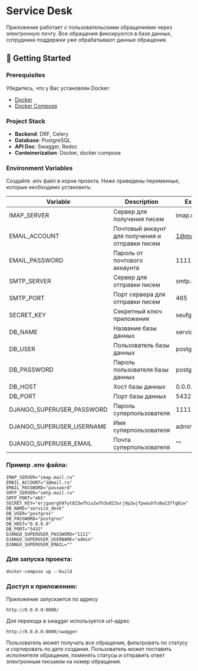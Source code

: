# Service Desk

Приложение работает с пользовательскими обращениями через электронную почту. Все обращения фиксируются в базе данных, сотрудники поддержки уже обрабатывают данные обращения.
## 🚀 Getting Started


### Prerequisites

Убедитесь, что у Вас установлен Docker:
- [Docker](https://docs.docker.com/get-docker/)
- [Docker Compose](https://docs.docker.com/compose/install/)

### Project Stack
- **Backend**: DRF, Celery
- **Database**: PostgreSQL
- **API Doc**: Swagger, Redoc
- **Conteinerization**: Docker, docker compose
### Environment Variables

 Создайте .env файл в корне проекта. Ниже приведены переменные, которые необходимо установить:

| Variable               | Description                                     | Example      |
|------------------------|-------------------------------------------------|--------------|
| IMAP_SERVER    | Сервер для получения писем                      | imap.mail.ru |
| EMAIL_ACCOUNT              | Почтовый аккаунт для получения и отправки писем | 1@mail.ru    |
| EMAIL_PASSWORD              | Пароль от почтового аккаунта                    | 1111         |
| SMTP_SERVER          | Сервер для отправки писем                       | smtp.mail.ru |
| SMTP_PORT              | Порт сервера для отправки писем                 | 465          |
| SECRET_KEY              | Секретный ключ приложения                       | seufg67ewgd8 |
| DB_NAME        | Название базы данных                            | service_desk |
| DB_USER                | Пользователь базы данных                        | postgres     |
| DB_PASSWORD                | Пароль пользователя базы данных                 | postgres     |
| DB_HOST                | Хост базы данных                                | 0.0.0.0      |
| DB_PORT                | Порт базы данных                                | 5432         |
| DJANGO_SUPERUSER_PASSWORD                | Пароль суперпользователя                        | 1111         |
| DJANGO_SUPERUSER_USERNAME                | Имя суперпользователя                           | admin        |
| DJANGO_SUPERUSER_EMAIL                | Почта суперпользователя                         | ""           |



### Пример .env файла:


```plaintext
IMAP_SERVER="imap.mail.ru"
EMAIL_ACCOUNT="1@mail.ru"
EMAIL_PASSWORD="password"
SMTP_SERVER="smtp.mail.ru"
SMTP_PORT="465"
SECRET_KEY="erjgoergh97yt823wfhiu2wfh3o823urj9p2wjfpwouhfu8w237fg8iw"
DB_NAME="service_desk"
DB_USER="postgres"
DB_PASSWORD="postgres"
DB_HOST="0.0.0.0"
DB_PORT="5432"
DJANGO_SUPERUSER_PASSWORD="1111"
DJANGO_SUPERUSER_USERNAME="admin"
DJANGO_SUPERUSER_EMAIL=""
```
### Для запуска проекта:
```commandline
docker-compose up --build
```

### Доступ к приложению:
Приложение запускается по адресу
```plaintext
http://0.0.0.0:8000/
```
Для перехода в swagger используется url-адрес
```plaintext
http://0.0.0.0:8000/swagger
```
Пользователь может получать все обращения, фильтровать по статусу и сортировать по дате создания.
Пользователь может поставить исполнителя обращения, поменять статусы и отправить ответ электронным письмом на номер обращения.